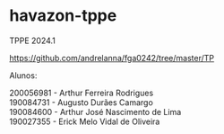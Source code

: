 # havazon-tppe
TPPE 2024.1

https://github.com/andrelanna/fga0242/tree/master/TP

Alunos:

200056981 - Arthur Ferreira Rodrigues<br>
190084731 - Augusto Durães Camargo<br>
190084600 - Arthur José Nascimento de Lima<br>
190027355 - Erick Melo Vidal de Oliveira
